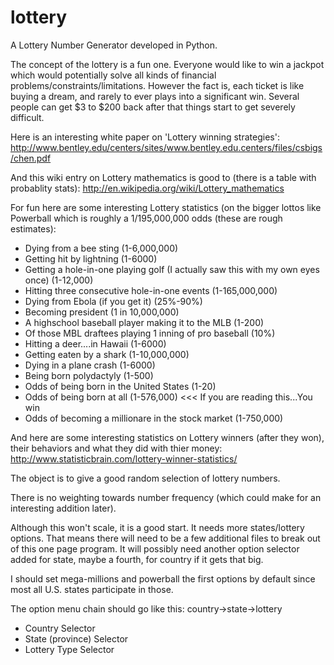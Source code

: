 lottery
=======

A Lottery Number Generator developed in Python.

The concept of the lottery is a fun one.  Everyone would like to win a jackpot which would potentially solve all kinds of financial problems/constraints/limitations. However the fact is, each ticket is like buying a dream, and rarely to ever plays into a significant win. Several people can get $3 to $200 back after that things start to get severely difficult.

Here is an interesting white paper on 'Lottery winning strategies': http://www.bentley.edu/centers/sites/www.bentley.edu.centers/files/csbigs/chen.pdf

And this wiki entry on Lottery mathematics is good to (there is a table with probablity stats): http://en.wikipedia.org/wiki/Lottery_mathematics

For fun here are some interesting Lottery statistics (on the bigger lottos like Powerball which is roughly a 1/195,000,000 odds (these are rough estimates):
- Dying from a bee sting (1-6,000,000)
- Getting hit by lightning (1-6000)
- Getting a hole-in-one playing golf (I actually saw this with my own eyes once) (1-12,000)
- Hitting three consecutive hole-in-one events (1-165,000,000)
- Dying from Ebola (if you get it) (25%-90%)
- Becoming president (1 in 10,000,000)
- A highschool baseball player making it to the MLB (1-200)
- Of those MBL draftees playing 1 inning of pro baseball (10%)
- Hitting a deer....in Hawaii (1-6000)
- Getting eaten by a shark (1-10,000,000)
- Dying in a plane crash (1-6000)
- Being born polydactyly (1-500)
- Odds of being born in the United States (1-20)
- Odds of being born at all (1-576,000) <<< If you are reading this...You win
- Odds of becoming a millionare in the stock market (1-750,000)

And here are some interesting statistics on Lottery winners (after they won), their behaviors and what they did with thier money: http://www.statisticbrain.com/lottery-winner-statistics/

The object is to give a good random selection of lottery numbers. 

There is no weighting towards number frequency (which could make for an interesting addition later).

Although this won't scale, it is a good start.  It needs more states/lottery options. That means there will need to be a few additional files to break out of this one page program. It will possibly need another option selector added for state, maybe a fourth, for country if it gets that big.

I should set mega-millions and powerball the first options by default since most all U.S. states participate in those.

The option menu chain should go like this: country->state->lottery
- Country Selector
- State (province) Selector
- Lottery Type Selector

